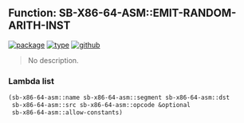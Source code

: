 ## Function: SB-X86-64-ASM::EMIT-RANDOM-ARITH-INST
[![package](https://img.shields.io/badge/Package-SB--X86--64--ASM-5f9ea0.svg?style=social&colorA=999999)](../) [![type](https://img.shields.io/badge/Type-Function-5f9ea0.svg?style=social&colorA=999999)](../#function) [![github](https://img.shields.io/badge/GitHub-View_the_source-5f9ea0.svg?style=social&colorA=999999&logo=github)](https://github.com/sbcl/sbcl/blob/master/src/compiler/x86-64/insts.lisp/) 

> No description.

### Lambda list
```cl
(sb-x86-64-asm::name sb-x86-64-asm::segment sb-x86-64-asm::dst
 sb-x86-64-asm::src sb-x86-64-asm::opcode &optional
 sb-x86-64-asm::allow-constants)
```
